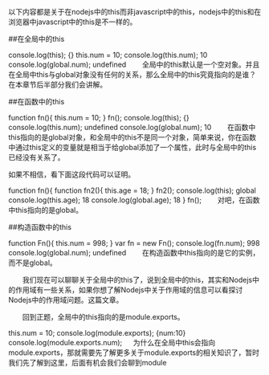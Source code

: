以下内容都是关于在nodejs中的this而非javascript中的this，nodejs中的this和在浏览器中javascript中的this是不一样的。

##在全局中的this

console.log(this); {} this.num = 10; console.log(this.num); 10 console.log(global.num); undefined
　　全局中的this默认是一个空对象。并且在全局中this与global对象没有任何的关系，那么全局中的this究竟指向的是谁？在本章节后半部分我们会讲解。

##在函数中的this

function fn(){ this.num = 10; } fn(); console.log(this); {} console.log(this.num); undefined console.log(global.num); 10
　　在函数中this指向的是global对象，和全局中的this不是同一个对象，简单来说，你在函数中通过this定义的变量就是相当于给global添加了一个属性，此时与全局中的this已经没有关系了。

如果不相信，看下面这段代码可以证明。

function fn(){ function fn2(){ this.age = 18; } fn2(); console.log(this); global console.log(this.age); 18 console.log(global.age); 18 } fn();
　　对吧，在函数中this指向的是global。

##构造函数中的this

function Fn(){ this.num = 998; } var fn = new Fn(); console.log(fn.num); 998 console.log(global.num); undefined
　　在构造函数中this指向的是它的实例，而不是global。

　　我们现在可以聊聊关于全局中的this了，说到全局中的this，其实和Nodejs中的作用域有一些关系，如果你想了解Nodejs中关于作用域的信息可以看探讨Nodejs中的作用域问题。这篇文章。

　　回到正题，全局中的this指向的是module.exports。

this.num = 10; console.log(module.exports); {num:10} console.log(module.exports.num);
　 为什么在全局中this会指向module.exports，那就需要先了解更多关于module.exports的相关知识了，暂时我们先了解到这里，后面有机会我们会聊到module